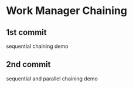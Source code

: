 # Work Manager Chaining

## 1st commit
sequential chaining demo

## 2nd commit
sequential and parallel chaining demo
